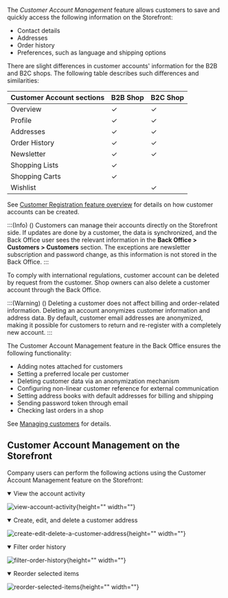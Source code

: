 The *Customer Account Management* feature allows customers to save and quickly access the following information on the Storefront:

* Contact details
* Addresses
* Order history
* Preferences, such as language and shipping options

There are slight differences in customer accounts' information for the B2B and B2C shops. The following table describes such differences and similarities:

| Customer Account sections | B2B Shop | B2C Shop |
| --- | --- | --- |
| Overview | ✓ | ✓|
| Profile | ✓ | ✓ |
| Addresses | ✓ | ✓ |
| Order History | ✓ | ✓ |
| Newsletter | ✓ | ✓ |
| Shopping Lists | ✓ |  |
| Shopping Carts | ✓ |  |
| Wishlist |  | ✓ |

See [Customer Registration feature overview](https://documentation.spryker.com/docs/customer-registration-feature-overview) for details on how customer accounts can be created.

:::(Info) ()
Customers can manage their accounts directly on the Storefront side. If updates are done by a customer, the data is synchronized, and the Back Office user sees the relevant information in the **Back Office > Customers > Customers** section. The exceptions are newsletter subscription and password change, as this information is not stored in the Back Office.
:::

To comply with international regulations, customer account can be deleted by request from the customer. Shop owners can also delete a customer account through the Back Office.

:::(Warning) ()
Deleting a customer does not affect billing and order-related information. Deleting an account anonymizes customer information and address data. By default, customer email addresses are anonymized, making it possible for customers to return and re-register with a completely new account.
:::

The Customer Account Management feature in the Back Office ensures the following functionality:

* Adding notes attached for customers
* Setting a preferred locale per customer
* Deleting customer data via an anonymization mechanism
* Configuring non-linear customer reference for external communication
* Setting address books with default addresses for billing and shipping
* Sending password token through email
* Checking last orders in a shop

See [Managing customers](https://documentation.spryker.com/docs/managing-customers) for details.

## Customer Account Management on the Storefront
Company users can perform the following actions using the Customer Account Management feature on the Storefront:
<details open>
<summary>View the account activity</summary>

![view-account-activity](https://spryker.s3.eu-central-1.amazonaws.com/docs/Features/Customer+Relationship+Management/Customer+Account/Customer+Account+Feature+Overview/view-account-activity.gif){height="" width=""}

</details>

<details open>
<summary>Create, edit, and delete a customer address</summary>

![create-edit-delete-a-customer-address](https://spryker.s3.eu-central-1.amazonaws.com/docs/Features/Customer+Relationship+Management/Customer+Account/Customer+Account+Feature+Overview/create-edit-delete-a-customer-address.gif){height="" width=""}

</details>

<details open>
<summary>Filter order history</summary>

![filter-order-history](https://spryker.s3.eu-central-1.amazonaws.com/docs/Features/Customer+Relationship+Management/Customer+Account/Customer+Account+Feature+Overview/filter-order-history.gif){height="" width=""}

</details>

<details open>
<summary>Reorder selected items</summary>

![reorder-selected-items](https://spryker.s3.eu-central-1.amazonaws.com/docs/Features/Customer+Relationship+Management/Customer+Account/Customer+Account+Feature+Overview/reorder-selected-items.gif){height="" width=""}

</details>




